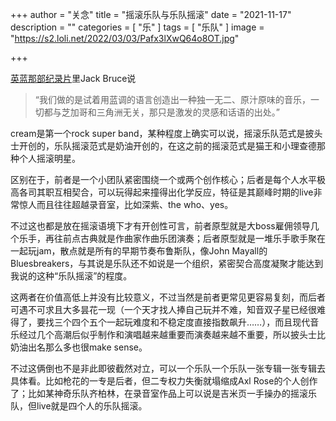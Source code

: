 +++
author = "关念"
title = "摇滚乐队与乐队摇滚"
date = "2021-11-17"
description = ""
categories = [
    "乐"
]
tags = [
    "乐队"
]
image = "https://s2.loli.net/2022/03/03/Pafx3lXwQ64o8OT.jpg"

+++

[英蓝那部纪录片](https://movie.douban.com/subject/5407094/)里Jack Bruce说

> “我们做的是试着用蓝调的语言创造出一种独一无二、原汁原味的音乐，一切都与芝加哥和三角洲无关，那只是激发的灵感和话语的出处。”

cream是第一个rock super band，某种程度上确实可以说，摇滚乐队范式是披头士开创的，乐队摇滚范式是奶油开创的，在这之前的摇滚范式是猫王和小理查德那种个人摇滚明星。

区别在于，前者是一个小团队紧密围绕一个或两个创作核心；后者是每个人水平极高各司其职互相契合，可以玩得起来撞得出化学反应，特征是其巅峰时期的live非常惊人而且往往超越录音室，比如深紫、the who、yes。

不过这也都是放在摇滚语境下才有开创性可言，前者原型就是大boss雇佣领导几个乐手，再往前点古典就是作曲家作曲乐团演奏；后者原型就是一堆乐手歌手聚在一起玩jam，散点就是所有的早期节奏布鲁斯队，像John Mayall的Bluesbreakers，与其说是乐队还不如说是一个组织，紧密契合高度凝聚才能达到我说的这种“乐队摇滚”的程度。

这两者在价值高低上并没有比较意义，不过当然是前者更常见更容易复刻，而后者可遇不可求且大多昙花一现（一个天才找人捧自己玩并不难，知音双子星已经很难得了，要找三个四个五个一起玩难度和不稳定度直接指数飙升……），而且现代音乐经过几个高潮后似乎制作和演唱越来越重要而演奏越来越不重要，所以披头士比奶油出名那么多也很make sense。

不过这俩倒也不是非此即彼截然对立，可以一个乐队一个乐队一张专辑一张专辑去具体看。比如枪花的一专是后者，但二专权力失衡就塌缩成Axl Rose的个人创作了；比如某神奇乐队齐柏林，在录音室作品上可以说是吉米页一手操办的摇滚乐队，但live就是四个人的乐队摇滚。
